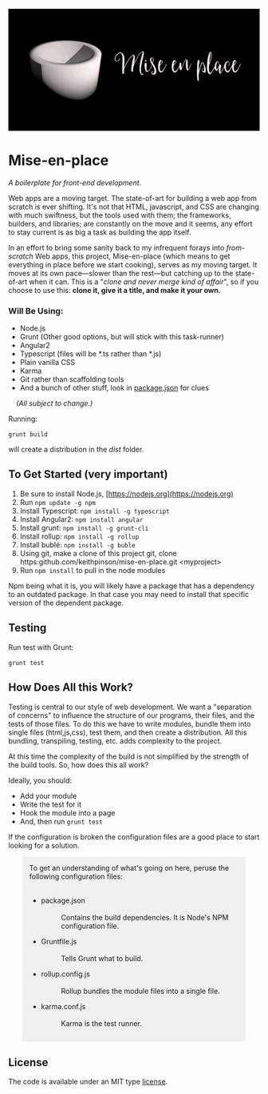 ![](https://raw.githubusercontent.com/KeithPinson/mise-en-place/master/src/tile-wide.png)

# Mise-en-place

<p>
<i>A boilerplate for front-end development.</i>
</p>

Web apps are a moving target. The state-of-art for building a web app
from scratch is ever shifting. It's not that HTML, javascript, and CSS
are changing with much swiftness, but the tools used with them; the
frameworks, builders, and libraries; are constantly on the move and it seems,
any effort to stay current is as big a task as building the app itself.

In an effort to bring some sanity back to my infrequent forays into
*from-scratch* Web apps, this project,
Mise-en-place (which means to get everything in place before we start cooking),
serves as my moving target.
It moves at its own pace&mdash;slower than the rest&mdash;but catching
up to the state-of-art when it can. This is a &quot;*clone and never 
merge kind of affair*&quot;, so if you choose to use this: **clone it, give it a title, 
and make it your own.** 

### Will Be Using:

   * Node.js
   * Grunt (Other good options, but will stick with this task-runner)
   * Angular2
   * Typescript (files will be *.ts rather than *.js)
   * Plain vanilla CSS
   * Karma
   * Git rather than scaffolding tools
   * And a bunch of other stuff, look in [package.json](https://raw.githubusercontent.com/KeithPinson/mise-en-place/master/package.json) for clues
   
&nbsp;&nbsp;&nbsp; *(All subject to change.)*
        
Running:

    grunt build
    
will create a distribution in the *dist* folder.
    
        
## To Get Started (very important)

   1. Be sure to install Node.js, [https://nodejs.org](https://nodejs.org)
   2. Run `npm update -g npm`
   2. Install Typescript: `npm install -g typescript`
   2. Install Angular2: `npm install angular`
   2. Install grunt: `npm install -g grunt-cli`
   2. Install rollup: `npm install -g rollup`
   2. Install bublé: `npm install -g buble`
   2. Using git, make a clone of this project git, clone https:github.com/keithpinson/mise-en-place.git \<myproject\>
   2. Run `npm install` to pull in the node modules
    
   Npm being what it is, you will likely have a package that has a dependency
   to an outdated package. In that case you may need to install that specific 
   version of the dependent package.
    
## Testing
    
Run test with Grunt:

    grunt test
    
## How Does All this Work?
    
Testing is central to our style of web development. We want a
"separation of concerns" to influence the structure of our programs, their
files, and the tests of those files. To do this we have to write modules, 
bundle them into single files (html,js,css), test them, and then create a 
distribution. All this bundling, transpiling, testing, etc. adds complexity
to the project.

At this time the complexity of the build is not simplified by the strength
of the build tools. So, how does this all work? 

Ideally, you should:

   - Add your module
   - Write the test for it 
   - Hook the module into a page
   - And, then run `grunt test`
   
If the configuration is broken the configuration files are a good place to
start looking for a solution.

<div style="background-color:#f0f0f0;margin-left:2em;margin-right:2em;padding:1em;">
To get an understanding of what's going on here, peruse the following 
configuration files:<br/>&nbsp;
   
   - <dl>package.json <br/><br/><dd>Contains the build dependencies. It is Node's <a src="http://gruntjs.com/configuring-tasks" title="NPM's package handling documentation">NPM</a> configuration file.</dd></dl>
    
   - <dl>Gruntfile.js <br/><br/><dd>Tells <a src="http://gruntjs.com/configuring-tasks" title="Grunt documentation">Grunt</a> what to build.</dd></dl>
    
   - <dl>rollup.config.js <br/><br/><dd><a src="http://rollupjs.org/guide" title="Rollup User's Guide">Rollup</a> bundles the module files into a single file.</dd></dl>
   
   - <dl>karma.conf.js <br/><br/><dd><a src="https://karma-runner.github.io/0.13/config/configuration-file.html" title="Karma's Configuration Document">Karma</a> is the test runner.</dd></dl>
</div>   
 

## License

The code is available under an MIT type [license](LICENSE.txt).
